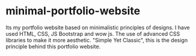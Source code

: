 # minimal-portfolio-website
 Its my portfolio website based on minimalistic principles of designs. I have used HTML, CSS, JS Bootstrap and wow js.  The use of advanced CSS libraries to make it more aesthetic. "Simple Yet Classic", this is the design principle behind this portfolio website.
